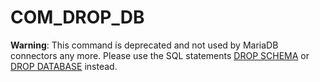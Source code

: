 
# COM_DROP_DB

**Warning**: This command is deprecated and not used by MariaDB connectors any more. Please use the SQL statements [DROP SCHEMA](../../../../../reference/sql-statements-and-structure/sql-statements/data-definition/drop/drop-database.md) or [DROP DATABASE](../../../../../reference/sql-statements-and-structure/sql-statements/data-definition/drop/drop-database.md) instead.

<span></span>

